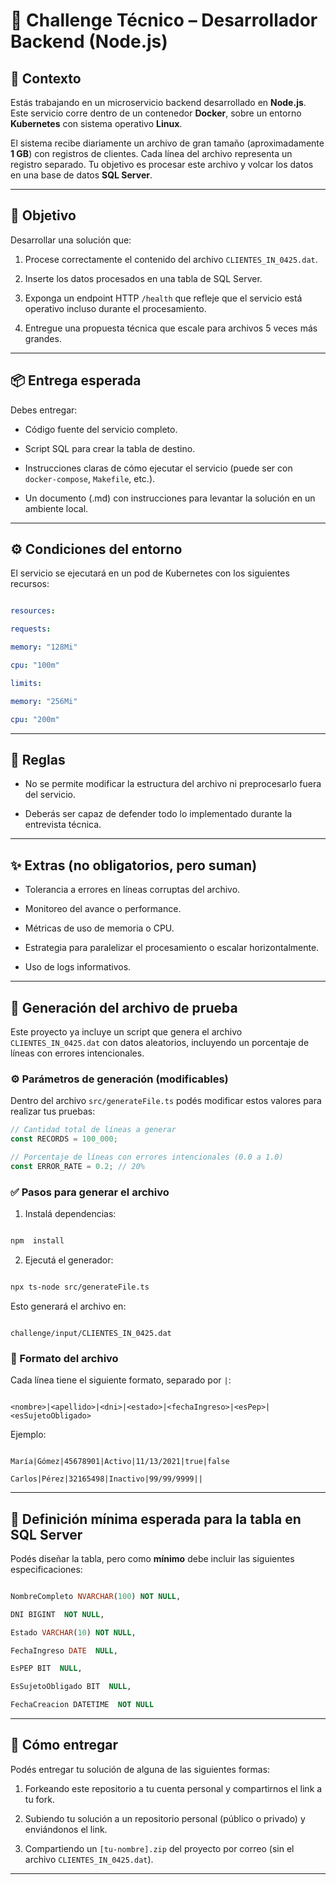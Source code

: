 
# 🧪 Challenge Técnico – Desarrollador Backend (Node.js)

  

## 📘 Contexto

  

Estás trabajando en un microservicio backend desarrollado en **Node.js**. Este servicio corre dentro de un contenedor **Docker**, sobre un entorno **Kubernetes** con sistema operativo **Linux**.

  

El sistema recibe diariamente un archivo de gran tamaño (aproximadamente **1 GB**) con registros de clientes. Cada línea del archivo representa un registro separado. Tu objetivo es procesar este archivo y volcar los datos en una base de datos **SQL Server**.

  

---

  

## 🎯 Objetivo

  

Desarrollar una solución que:

  

1. Procese correctamente el contenido del archivo `CLIENTES_IN_0425.dat`.

2. Inserte los datos procesados en una tabla de SQL Server.

3. Exponga un endpoint HTTP `/health` que refleje que el servicio está operativo incluso durante el procesamiento.

4. Entregue una propuesta técnica que escale para archivos 5 veces más grandes.


---

  

## 📦 Entrega esperada

  

Debes entregar:

  

- Código fuente del servicio completo.

- Script SQL para crear la tabla de destino.

- Instrucciones claras de cómo ejecutar el servicio (puede ser con `docker-compose`, `Makefile`, etc.).

- Un documento (.md) con instrucciones para levantar la solución en un ambiente local.
  

---

  

## ⚙️ Condiciones del entorno

  

El servicio se ejecutará en un pod de Kubernetes con los siguientes recursos:

  

```yaml

resources:

requests:

memory: "128Mi"

cpu: "100m"

limits:

memory: "256Mi"

cpu: "200m"

```

  

---

  

## 🚫 Reglas

  

- No se permite modificar la estructura del archivo ni preprocesarlo fuera del servicio.

- Deberás ser capaz de defender todo lo implementado durante la entrevista técnica.

  

---

  

## ✨ Extras (no obligatorios, pero suman)

  

- Tolerancia a errores en líneas corruptas del archivo.

- Monitoreo del avance o performance.

- Métricas de uso de memoria o CPU.

- Estrategia para paralelizar el procesamiento o escalar horizontalmente.

- Uso de logs informativos.

  

---


## 🧪 Generación del archivo de prueba

Este proyecto ya incluye un script que genera el archivo `CLIENTES_IN_0425.dat` con datos aleatorios, incluyendo un porcentaje de líneas con errores intencionales.

  
### ⚙️ Parámetros de generación (modificables)

Dentro del archivo `src/generateFile.ts` podés modificar estos valores para realizar tus pruebas:

```ts
// Cantidad total de líneas a generar
const RECORDS = 100_000;

// Porcentaje de líneas con errores intencionales (0.0 a 1.0)
const ERROR_RATE = 0.2; // 20%

```

### ✅ Pasos para generar el archivo

  

1. Instalá dependencias:

```bash

npm  install

```

  

2. Ejecutá el generador:

```bash

npx ts-node src/generateFile.ts

```

  

Esto generará el archivo en:

  

```

challenge/input/CLIENTES_IN_0425.dat

```

  

### 📄 Formato del archivo

  

Cada línea tiene el siguiente formato, separado por `|`:

  

```

<nombre>|<apellido>|<dni>|<estado>|<fechaIngreso>|<esPep>|<esSujetoObligado>

```

  

Ejemplo:

```

María|Gómez|45678901|Activo|11/13/2021|true|false

Carlos|Pérez|32165498|Inactivo|99/99/9999||

```

  

---

  

## 🧩 Definición mínima esperada para la tabla en SQL Server

  

Podés diseñar la tabla, pero como **mínimo** debe incluir las siguientes especificaciones:

  

```sql

NombreCompleto NVARCHAR(100) NOT NULL,

DNI BIGINT  NOT NULL,

Estado VARCHAR(10) NOT NULL,

FechaIngreso DATE  NULL,

EsPEP BIT  NULL,

EsSujetoObligado BIT  NULL,

FechaCreacion DATETIME  NOT NULL

```

  

---

  

## 🔁 Cómo entregar

  

Podés entregar tu solución de alguna de las siguientes formas:

  

1. Forkeando este repositorio a tu cuenta personal y compartirnos el link a tu fork.

2. Subiendo tu solución a un repositorio personal (público o privado) y enviándonos el link.

3. Compartiendo un `[tu-nombre].zip` del proyecto por correo (sin el archivo `CLIENTES_IN_0425.dat`).

  

---